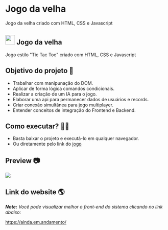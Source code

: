 # Jogo da velha
Jogo da velha criado com HTML, CSS e Javascript

<!--<img height="100px" src="https://github.com/rafael-vaz/login-session-crud-asp.net-core-mvc/blob/main/projeto-destino-certo/wwwroot/img/logo.png?raw=true">-->

## <img height="30px" src="https://cdn-icons-png.flaticon.com/128/2314/2314034.png">  Jogo da velha

Jogo estilo "Tic Tac Toe" criado com HTML, CSS e Javascript

## Objetivo do projeto :rocket:

- Trabalhar com manipunação do DOM.
- Aplicar de forma lógica comandos condicionais.
- Realizar a criação de um IA para o jogo.
- Elaborar uma api para permanecer dados de usuários e records.
- Criar conexão simultânea para jogo multiplayer.
- Entender conceitos de integração do Frontend e Backend.

## Como executar? 🧑‍🔧

- Basta baixar o projeto e executá-lo em qualquer navegador.
- Ou diretamente pelo link do [jogo](https://github.com/Vagner-Lopes)


## Preview :camera:

<img src="https://github.com/rafael-vaz/login-session-crud-asp.net-core-mvc/blob/main/destino-certo-preview.jpg?raw=true">

## Link do website 🌎

***Note:** Você pode visualizar melhor o front-end do sistema clicando no link abaixo:*

https://ainda.em.andamento/
